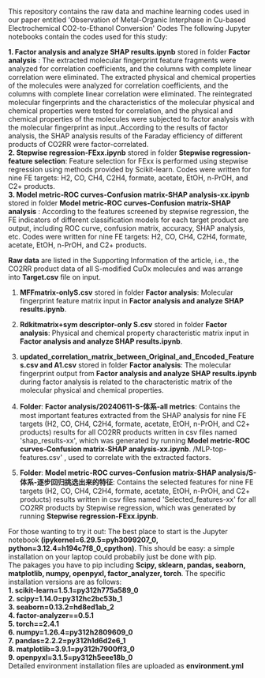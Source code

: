 This repository contains the raw data and machine learning codes used in our paper entitled 'Observation of Metal-Organic Interphase in Cu-based Electrochemical CO2-to-Ethanol Conversion' 
Codes The following Jupyter notebooks contain the codes used for this study:

**1. Factor analysis and analyze SHAP results.ipynb** stored in folder **Factor analysis** : The extracted molecular fingerprint feature fragments were analyzed for correlation coefficients, and the columns with complete linear correlation were eliminated. The extracted physical and chemical properties of the molecules were analyzed for correlation coefficients, and the columns with complete linear correlation were eliminated. The reintegrated molecular fingerprints and the characteristics of the molecular physical and chemical properties were tested for correlation, and the physical and chemical properties of the molecules were subjected to factor analysis with the molecular fingerprint as input..According to the results of factor analysis, the SHAP analysis results of the Faraday efficiency of different products of CO2RR were factor-correlated.  
**2. Stepwise regression-FExx.ipynb** stored in folder **Stepwise regression-feature selection**: Feature selection for FExx is performed using stepwise regression using methods provided by Scikit-learn. Codes were written for nine FE targets: H2, CO, CH4, C2H4, formate, acetate, EtOH, n-PrOH, and C2+ products.  
**3. Model metric-ROC curves-Confusion matrix-SHAP analysis-xx.ipynb** stored in folder **Model metric-ROC curves-Confusion matrix-SHAP analysis** : According to the features screened by stepwise regression, the FE indicators of different classification models for each target product are output, including ROC curve, confusion matrix, accuracy, SHAP analysis, etc. Codes were written for nine FE targets: H2, CO, CH4, C2H4, formate, acetate, EtOH, n-PrOH, and C2+ products.
  
  **Raw data** are listed in the Supporting Information of the article, i.e., the CO2RR product data of all S-modified CuOx molecules and was arrange into **Target.csv** file on input.  
  
  1. **MFFmatrix-onlyS.csv** stored in folder **Factor analysis**: Molecular fingerprint feature matrix input in **Factor analysis and analyze SHAP results.ipynb**.  
  2. **Rdkitmatrix+sym descriptor-only S.csv** stored in folder **Factor analysis**: Physical and chemical property characteristic matrix input in **Factor analysis and analyze SHAP results.ipynb**.
  3. **updated_correlation_matrix_between_Original_and_Encoded_Features.csv and A1.csv** stored in folder **Factor analysis**: The molecular fingerprint output from **Factor analysis and analyze SHAP results.ipynb** during factor analysis is related to the characteristic matrix of the molecular physical and chemical properties.  
  
4. **Folder**: **Factor analysis/20240611-S-体系-all metrics**: Contains the most important features extracted from the SHAP analysis for nine FE targets (H2, CO, CH4, C2H4, formate, acetate, EtOH, n-PrOH, and C2+ products) results for all CO2RR products written in csv files named 'shap_results-xx', which was generated by running **Model metric-ROC curves-Confusion matrix-SHAP analysis-xx.ipynb**.
/MLP-top-features.csv' , used to correlate with the extracted factors.
  5. **Folder**: **Model metric-ROC curves-Confusion matrix-SHAP analysis/S-体系-逐步回归挑选出来的特征**: Contains the selected features for nine FE targets (H2, CO, CH4, C2H4, formate, acetate, EtOH, n-PrOH, and C2+ products) results written in csv files named 'Selected_features-xx' for all CO2RR products by Stepwise regression, which was generated by running **Stepwise regression-FExx.ipynb**.

For those wanting to try it out: The best place to start is the Jupyter notebook **(ipykernel=6.29.5=pyh3099207_0, python=3.12.4=h194c7f8_0_cpython)**. This should be easy: a simple installation on your laptop could probabily just be done with pip.   
  The pakages you have to pip including **Scipy, sklearn, pandas, seaborn, matplotlib, numpy, openpyxl, factor_analyzer, torch**.
  The specific installation versions are as follows:  
  **1. scikit-learn=1.5.1=py312h775a589_0  
  2. scipy=1.14.0=py312hc2bc53b_1  
  3. seaborn=0.13.2=hd8ed1ab_2  
  4. factor-analyzer==0.5.1  
  5. torch==2.4.1  
  6. numpy=1.26.4=py312h2809609_0  
  7. pandas=2.2.2=py312h1d6d2e6_1  
  8. matplotlib=3.9.1=py312h7900ff3_0  
  9. openpyxl=3.1.5=py312h5eee18b_0**  
  Detailed environment installation files are uploaded as **environment.yml**
  
  
  
  
